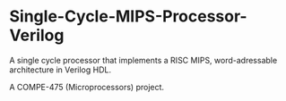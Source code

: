 # Single-Cycle-MIPS-Processor-Verilog
A single cycle processor that implements a RISC MIPS, word-adressable architecture in Verilog HDL.

A COMPE-475 (Microprocessors) project.
